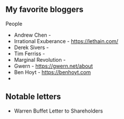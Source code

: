 ## My favorite bloggers

People
- Andrew Chen - 
- Irrational Exuberance - https://lethain.com/
- Derek Sivers - 
- Tim Ferriss - 
- Marginal Revolution - 
- Gwern - https://gwern.net/about
- Ben Hoyt - https://benhoyt.com
- 

## Notable letters

- Warren Buffet Letter to Shareholders
